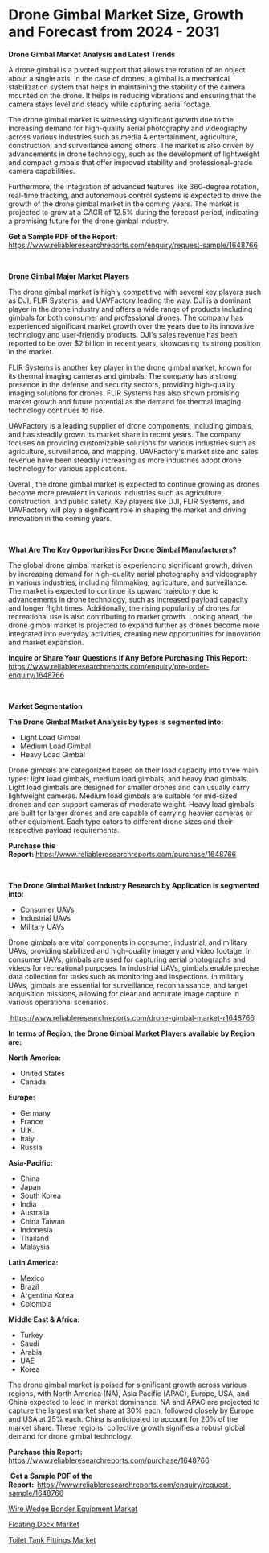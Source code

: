 <p><h1>Drone Gimbal Market Size, Growth and Forecast from 2024 - 2031</h1></p><p><strong>Drone Gimbal Market Analysis and Latest Trends</strong></p>
<p><p>A drone gimbal is a pivoted support that allows the rotation of an object about a single axis. In the case of drones, a gimbal is a mechanical stabilization system that helps in maintaining the stability of the camera mounted on the drone. It helps in reducing vibrations and ensuring that the camera stays level and steady while capturing aerial footage.</p><p>The drone gimbal market is witnessing significant growth due to the increasing demand for high-quality aerial photography and videography across various industries such as media & entertainment, agriculture, construction, and surveillance among others. The market is also driven by advancements in drone technology, such as the development of lightweight and compact gimbals that offer improved stability and professional-grade camera capabilities.</p><p>Furthermore, the integration of advanced features like 360-degree rotation, real-time tracking, and autonomous control systems is expected to drive the growth of the drone gimbal market in the coming years. The market is projected to grow at a CAGR of 12.5% during the forecast period, indicating a promising future for the drone gimbal industry.</p></p>
<p><strong>Get a Sample PDF of the Report:&nbsp;</strong> <a href="https://www.reliableresearchreports.com/enquiry/request-sample/1648766">https://www.reliableresearchreports.com/enquiry/request-sample/1648766</a></p>
<p>&nbsp;</p>
<p><strong>Drone Gimbal Major Market Players</strong></p>
<p><p>The drone gimbal market is highly competitive with several key players such as DJI, FLIR Systems, and UAVFactory leading the way. DJI is a dominant player in the drone industry and offers a wide range of products including gimbals for both consumer and professional drones. The company has experienced significant market growth over the years due to its innovative technology and user-friendly products. DJI's sales revenue has been reported to be over $2 billion in recent years, showcasing its strong position in the market.</p><p>FLIR Systems is another key player in the drone gimbal market, known for its thermal imaging cameras and gimbals. The company has a strong presence in the defense and security sectors, providing high-quality imaging solutions for drones. FLIR Systems has also shown promising market growth and future potential as the demand for thermal imaging technology continues to rise.</p><p>UAVFactory is a leading supplier of drone components, including gimbals, and has steadily grown its market share in recent years. The company focuses on providing customizable solutions for various industries such as agriculture, surveillance, and mapping. UAVFactory's market size and sales revenue have been steadily increasing as more industries adopt drone technology for various applications.</p><p>Overall, the drone gimbal market is expected to continue growing as drones become more prevalent in various industries such as agriculture, construction, and public safety. Key players like DJI, FLIR Systems, and UAVFactory will play a significant role in shaping the market and driving innovation in the coming years.</p></p>
<p>&nbsp;</p>
<p><strong>What Are The Key Opportunities For Drone Gimbal Manufacturers?</strong></p>
<p><p>The global drone gimbal market is experiencing significant growth, driven by increasing demand for high-quality aerial photography and videography in various industries, including filmmaking, agriculture, and surveillance. The market is expected to continue its upward trajectory due to advancements in drone technology, such as increased payload capacity and longer flight times. Additionally, the rising popularity of drones for recreational use is also contributing to market growth. Looking ahead, the drone gimbal market is projected to expand further as drones become more integrated into everyday activities, creating new opportunities for innovation and market expansion.</p></p>
<p><strong>Inquire or Share Your Questions If Any Before Purchasing This Report:</strong> <a href="https://www.reliableresearchreports.com/enquiry/pre-order-enquiry/1648766">https://www.reliableresearchreports.com/enquiry/pre-order-enquiry/1648766</a></p>
<p>&nbsp;</p>
<p><strong>Market Segmentation</strong></p>
<p><strong>The Drone Gimbal Market Analysis by types is segmented into:</strong></p>
<p><ul><li>Light Load Gimbal</li><li>Medium Load Gimbal</li><li>Heavy Load Gimbal</li></ul></p>
<p><p>Drone gimbals are categorized based on their load capacity into three main types: light load gimbals, medium load gimbals, and heavy load gimbals. Light load gimbals are designed for smaller drones and can usually carry lightweight cameras. Medium load gimbals are suitable for mid-sized drones and can support cameras of moderate weight. Heavy load gimbals are built for larger drones and are capable of carrying heavier cameras or other equipment. Each type caters to different drone sizes and their respective payload requirements.</p></p>
<p><strong>Purchase this Report:&nbsp;</strong><a href="https://www.reliableresearchreports.com/purchase/1648766">https://www.reliableresearchreports.com/purchase/1648766</a></p>
<p>&nbsp;</p>
<p><strong>The Drone Gimbal Market Industry Research by Application is segmented into:</strong></p>
<p><ul><li>Consumer UAVs</li><li>Industrial UAVs</li><li>Military UAVs</li></ul></p>
<p><p>Drone gimbals are vital components in consumer, industrial, and military UAVs, providing stabilized and high-quality imagery and video footage. In consumer UAVs, gimbals are used for capturing aerial photographs and videos for recreational purposes. In industrial UAVs, gimbals enable precise data collection for tasks such as monitoring and inspections. In military UAVs, gimbals are essential for surveillance, reconnaissance, and target acquisition missions, allowing for clear and accurate image capture in various operational scenarios.</p></p>
<p><a href="https://www.reliableresearchreports.com/drone-gimbal-market-r1648766">&nbsp;https://www.reliableresearchreports.com/drone-gimbal-market-r1648766</a></p>
<p><strong>In terms of Region, the Drone Gimbal Market Players available by Region are:</strong></p>
<p>
    <p> <strong> North America: </strong>
        <ul>
            <li>United States</li>
            <li>Canada</li>
        </ul>
        </p> 
    <p> <strong> Europe: </strong>
        <ul>
            <li>Germany</li>
            <li>France</li>
            <li>U.K.</li>
            <li>Italy</li>
            <li>Russia</li>
        </ul>
        </p> 
    <p> <strong> Asia-Pacific: </strong>
        <ul>
            <li>China</li>
            <li>Japan</li>
            <li>South Korea</li>
            <li>India</li>
            <li>Australia</li>
            <li>China Taiwan</li>
            <li>Indonesia</li>
            <li>Thailand</li>
            <li>Malaysia</li>
        </ul>
        </p> 
    <p> <strong> Latin America: </strong>
        <ul>
            <li>Mexico</li>
            <li>Brazil</li>
            <li>Argentina Korea</li>
            <li>Colombia</li>
        </ul>
        </p> 
    <p> <strong> Middle East & Africa: </strong>
        <ul>
            <li>Turkey</li>
            <li>Saudi</li>
            <li>Arabia</li>
            <li>UAE</li>
            <li>Korea</li>
        </ul>
    </p>
    </p>
<p><p>The drone gimbal market is poised for significant growth across various regions, with North America (NA), Asia Pacific (APAC), Europe, USA, and China expected to lead in market dominance. NA and APAC are projected to capture the largest market share at 30% each, followed closely by Europe and USA at 25% each. China is anticipated to account for 20% of the market share. These regions' collective growth signifies a robust global demand for drone gimbal technology.</p></p>
<p><strong>Purchase this Report: </strong><a href="https://www.reliableresearchreports.com/purchase/1648766">https://www.reliableresearchreports.com/purchase/1648766</a></p>
<p>&nbsp;<strong>Get a Sample PDF of the Report:&nbsp;&nbsp;</strong><a href="https://www.reliableresearchreports.com/enquiry/request-sample/1648766">https://www.reliableresearchreports.com/enquiry/request-sample/1648766</a></p>
<p><strong></strong></p>
<p><p><a href="https://gentle-editor-9db.notion.site/Wire-Wedge-Bonder-Equipment-Market-Size-Reveals-the-Best-Marketing-Channels-In-Global-Industry-b42b03de35db460aab54551a0d1fc399">Wire Wedge Bonder Equipment Market</a></p><p><a href="https://shimmer-gardenia-37a.notion.site/Floating-Dock-Market-Analysis-Its-CAGR-Market-Segmentation-and-Global-Industry-Overview-31cd7492f5dc4687bfbe848b78b6ec15">Floating Dock Market</a></p><p><a href="https://frill-swim-3cd.notion.site/Toilet-Tank-Fittings-Market-The-Key-To-Successful-Business-Strategy-Forecast-Till-2031-fa0e88ee1fda49929b78e3f7170a4b2c">Toilet Tank Fittings Market</a></p></p>